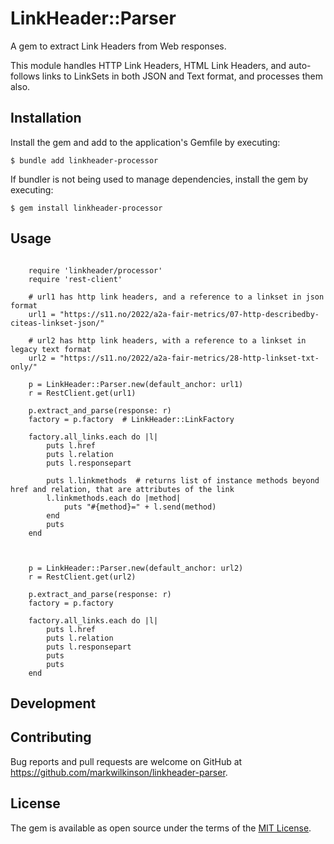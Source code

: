 # LinkHeader::Parser

A gem to extract Link Headers from Web responses.

This module handles HTTP Link Headers, HTML Link Headers, and auto-follows links to LinkSets in both JSON and Text format, and processes them also.

## Installation

Install the gem and add to the application's Gemfile by executing:

    $ bundle add linkheader-processor

If bundler is not being used to manage dependencies, install the gem by executing:

    $ gem install linkheader-processor

## Usage


```

    require 'linkheader/processor'
    require 'rest-client'

    # url1 has http link headers, and a reference to a linkset in json format
    url1 = "https://s11.no/2022/a2a-fair-metrics/07-http-describedby-citeas-linkset-json/"

    # url2 has http link headers, with a reference to a linkset in legacy text format
    url2 = "https://s11.no/2022/a2a-fair-metrics/28-http-linkset-txt-only/"

    p = LinkHeader::Parser.new(default_anchor: url1)
    r = RestClient.get(url1)

    p.extract_and_parse(response: r)
    factory = p.factory  # LinkHeader::LinkFactory

    factory.all_links.each do |l| 
        puts l.href
        puts l.relation
        puts l.responsepart

        puts l.linkmethods  # returns list of instance methods beyond href and relation, that are attributes of the link
        l.linkmethods.each do |method|
            puts "#{method}=" + l.send(method)
        end
        puts
    end



    p = LinkHeader::Parser.new(default_anchor: url2)
    r = RestClient.get(url2)

    p.extract_and_parse(response: r)
    factory = p.factory

    factory.all_links.each do |l| 
        puts l.href
        puts l.relation
        puts l.responsepart
        puts
        puts
    end

```


## Development


## Contributing

Bug reports and pull requests are welcome on GitHub at https://github.com/markwilkinson/linkheader-parser.

## License

The gem is available as open source under the terms of the [MIT License](https://opensource.org/licenses/MIT).
